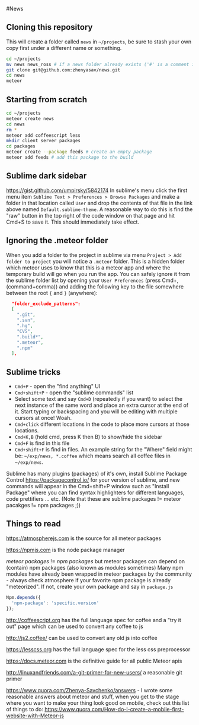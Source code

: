#News

## Cloning this repository 
This will create a folder called `news` in `~/projects`, be sure to stash your own copy first under a different name or something.
```bash
cd ~/projects
mv news news_ross # if a news folder already exists ('#' is a comment in the shell)
git clone git@github.com:zhenyasav/news.git
cd news
meteor
```

## Starting from scratch
``` bash
cd ~/projects
meteor create news
cd news 
rm *
meteor add coffeescript less
mkdir client server packages
cd packages
meteor create --package feeds # create an empty package
meteor add feeds # add this package to the build
```

## Sublime dark sidebar
https://gist.github.com/umpirsky/5842174
In sublime's menu click the first menu item `Sublime Text > Preferences > Browse Packages` and make a folder in that location called `User` and drop the contents of that file in the link above named `Default.sublime-theme`. A reasonable way to do this is find the "raw" button in the top right of the code window on that page and hit Cmd+S to save it. This should immediately take effect.

## Ignoring the .meteor folder
When you add a folder to the project in sublime via menu `Project > Add folder to project` you will notice a `.meteor` folder. This is a hidden folder which meteor uses to know that this is a meteor app and where the temporary build will go when you run the app. You can safely ignore it from the sublime folder list by opening your `User Preferences` (press Cmd+, (command+comma)) and adding the following key to the file somewhere between the root `{` and `}` (anywhere):
```json
  "folder_exclude_patterns":
  [
    ".git",
    ".svn",
    ".hg",
    "CVS",
    ".build*",
    ".meteor",
    ".npm"
  ],
```

## Sublime tricks
- `Cmd+P` - open the "find anything" UI
- `Cmd+shift+P` - open the "sublime commands" list
- Select some text and say `Cmd+D` (repeatedly if you want) to select the next instance of the same word and place an extra cursor at the end of it. Start typing or backspacing and you will be editing with multiple cursors at once! Woah.
- `Cmd+click` different locations in the code to place more cursors at those locations.
- `Cmd+K,B` (hold cmd, press K then B) to show/hide the sidebar
- `Cmd+F` is find in this file
- `Cmd+shift+F` is find in files. An example string for the "Where" field might be: `~/exp/news, *.coffee` which means search all coffee files in `~/exp/news`.

Sublime has many plugins (packages) of it's own, install Sublime Package Control https://packagecontrol.io/ for your version of sublime, and new commands will appear in the Cmd+shift+P window such as "Install Package" where you can find syntax highlighters for different languages, code prettifiers ... etc. (Note that these are sublime packages != meteor pacakges != npm packages ;))

## Things to read

https://atmospherejs.com is the source for all meteor packages

https://npmjs.com is the node package manager

_meteor packages_ != _npm packages_ but meteor packages can depend on (contain) npm packages (also known as modules sometimes) Many npm modules have already been wrapped in meteor packages by the community - always check atmosphere if your favorite npm package is already "meteorized". If not, create your own package and say in `package.js`
```js
Npm.depends({
  'npm-package': 'specific.version'
});
```

http://coffeescript.org has the full language spec for coffee and a "try it out" page which can be used to convert any coffee to js

http://js2.coffee/ can be used to convert any old js into coffee

https://lesscss.org has the full language spec for the less css preprocessor

https://docs.meteor.com is the definitive guide for all public Meteor apis

http://linuxandfriends.com/a-git-primer-for-new-users/ a reasonable git primer

https://www.quora.com/Zhenya-Savchenko/answers - I wrote some reasonable answers about meteor and stuff, when you get to the stage where you want to make your thing look good on mobile, check out this list of things to do:
https://www.quora.com/How-do-I-create-a-mobile-first-website-with-Meteor-js